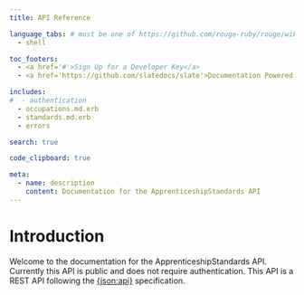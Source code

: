 ```yaml
---
title: API Reference

language_tabs: # must be one of https://github.com/rouge-ruby/rouge/wiki/List-of-supported-languages-and-lexers
  - shell

toc_footers:
  - <a href='#'>Sign Up for a Developer Key</a>
  - <a href='https://github.com/slatedocs/slate'>Documentation Powered by Slate</a>

includes:
#  - authentication
  - occupations.md.erb
  - standards.md.erb
  - errors

search: true

code_clipboard: true

meta:
  - name: description
    content: Documentation for the ApprenticeshipStandards API
---
```


# Introduction

Welcome to the documentation for the ApprenticeshipStandards API. Currently this
API is public and does not require authentication. This API is a REST API
following the [{json:api}](https://jsonapi.org/format/) specification.
